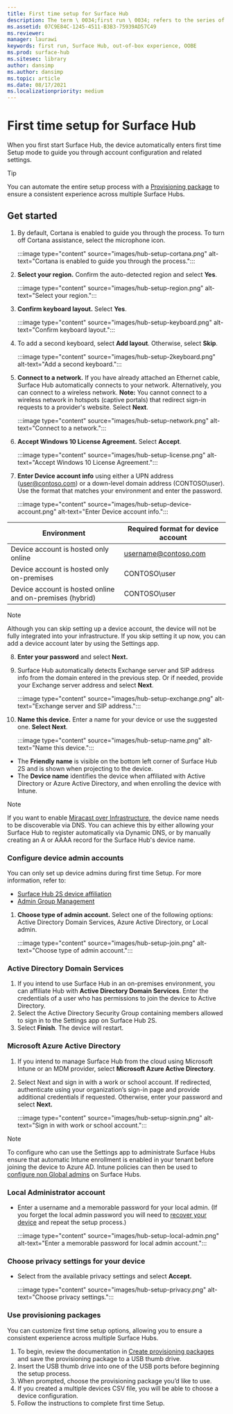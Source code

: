 ```yaml
---
title: First time setup for Surface Hub
description: The term \ 0034;first run \ 0034; refers to the series of steps you'll go through the first time you power up your Microsoft Surface Hub, and means the same thing as \ 0034;out-of-box experience \ 0034; (OOBE). This section will walk you through the process.
ms.assetid: 07C9E84C-1245-4511-B3B3-75939AD57C49
ms.reviewer: 
manager: laurawi
keywords: first run, Surface Hub, out-of-box experience, OOBE
ms.prod: surface-hub
ms.sitesec: library
author: dansimp
ms.author: dansimp
ms.topic: article
ms.date: 08/17/2021
ms.localizationpriority: medium
---
```


# First time setup for Surface Hub

When you first start Surface Hub, the device automatically enters first time Setup mode to guide you through account configuration and related settings.

> [!TIP]
> You can automate the entire setup process with a [Provisioning package](#use-provisioning-packages) to ensure a consistent experience across multiple Surface Hubs.

## Get started

1. By default, Cortana is enabled to guide you through the process. To turn off Cortana assistance, select the microphone icon.

    :::image type="content" source="images/hub-setup-cortana.png" alt-text="Cortana is enabled to guide you through the process.":::

2. **Select your region.** Confirm the auto-detected region and select **Yes**.

    :::image type="content" source="images/hub-setup-region.png" alt-text="Select your region.":::

3. **Confirm keyboard layout.** Select **Yes**.

    :::image type="content" source="images/hub-setup-keyboard.png" alt-text="Confirm keyboard layout.":::

4. To add a second keyboard, select **Add layout**. Otherwise, select **Skip**.

    :::image type="content" source="images/hub-setup-2keyboard.png" alt-text="Add a second keyboard.":::

5. **Connect to a network.** If you have already attached an Ethernet cable, Surface Hub automatically connects to your network. Alternatively, you can connect to a wireless network. **Note:** You cannot connect to a wireless network in hotspots (captive portals) that redirect sign-in requests to a provider's website. Select **Next**.

    :::image type="content" source="images/hub-setup-network.png" alt-text="Connect to a network.":::

6. **Accept Windows 10 License Agreement.** Select **Accept**.

    :::image type="content" source="images/hub-setup-license.png" alt-text="Accept Windows 10 License Agreement.":::

7. **Enter Device account info** using either a UPN address (user@contoso.com) or a down-level domain address (CONTOSO\user). Use the format that matches your environment and enter the password.

    :::image type="content" source="images/hub-setup-device-account.png" alt-text="Enter Device account info.":::

| Environment                                              | Required format for device account |
| -------------------------------------------------------- | ---------------------------------- |
| Device account is hosted only online                     | username@contoso.com               |
| Device account is hosted only on-premises                | CONTOSO\user                       |
| Device account is hosted online and on-premises (hybrid) | CONTOSO\user                       |

>[!NOTE]
>Although you can skip setting up a device account, the device will not be fully integrated into your infrastructure. If you skip setting it up now, you can add a device account later by using the Settings app.

8. **Enter your password** and select **Next.**

9. Surface Hub automatically detects Exchange server and SIP address info from the domain entered in the previous step. Or if needed, provide your Exchange server address and select **Next**.

    :::image type="content" source="images/hub-setup-exchange.png" alt-text="Exchange server and SIP address.":::

10. **Name this device.** Enter a name for your device or use the suggested one. **Select Next**.

    :::image type="content" source="images/hub-setup-name.png" alt-text="Name this device.":::

- The **Friendly name** is visible on the bottom left corner of Surface Hub 2S and is shown when projecting to the device.
- The **Device name** identifies the device when affiliated with Active Directory or Azure Active Directory, and when enrolling the device with Intune.

>[!NOTE]
>If you want to enable [Miracast over Infrastructure](miracast-over-infrastructure.md), the device name needs to be discoverable via DNS. You can achieve this by either allowing your Surface Hub to register automatically via Dynamic DNS, or by manually creating an A or AAAA record for the Surface Hub's device name.

### Configure device admin accounts

You can only set up device admins during first time Setup. For more information, refer to:

- [Surface Hub 2S device affiliation](/surface-hub/prepare-your-environment-for-surface-hub#device-affiliation)
- [Admin Group Management](admin-group-management-for-surface-hub.md)

1. **Choose type of admin account.** Select one of the following options: Active Directory Domain Services, Azure Active Directory, or Local admin.

    :::image type="content" source="images/hub-setup-join.png" alt-text="Choose type of admin account.":::

### Active Directory Domain Services

1. If you intend to use Surface Hub in an on-premises environment, you can affiliate Hub with **Active Directory Domain Services**.  Enter the credentials of a user who has permissions to join the device to Active Directory.
2. Select the Active Directory Security Group containing members allowed to sign in to the Settings app on Surface Hub 2S.
3. Select **Finish**. The device will restart.

### Microsoft Azure Active Directory

1. If you intend to manage Surface Hub from the cloud using Microsoft Intune or an MDM provider, select **Microsoft Azure Active Directory**.
2. Select Next and sign in with a work or school account. If redirected, authenticate using your organization’s sign-in page and provide additional credentials if requested. Otherwise, enter your password and select **Next.**

    :::image type="content" source="images/hub-setup-signin.png" alt-text="Sign in with work or school account.":::

>[!NOTE]
>To configure who can use the Settings app to administrate Surface Hubs ensure that automatic Intune enrollment is enabled in your tenant before joining the device to Azure AD. Intune policies can then be used to [configure non Global admins](surface-hub-2s-nonglobal-admin.md) on Surface Hubs.

### Local Administrator account

- Enter a username and a memorable password for your local admin. (If you forget the local admin password you will need to [recover your device](surface-hub-2s-recover-reset.md) and repeat the setup process.)  

    :::image type="content" source="images/hub-setup-local-admin.png" alt-text="Enter a memorable password for local admin account.":::

### Choose privacy settings for your device

- Select from the available privacy settings and select **Accept.**

    :::image type="content" source="images/hub-setup-privacy.png" alt-text="Choose privacy settings.":::

### Use provisioning packages

You can customize first time setup options, allowing you to ensure a consistent experience across multiple Surface Hubs.

1. To begin, review the documentation in [Create provisioning packages](provisioning-packages-for-surface-hub.md) and save the provisioning package to a USB thumb drive.
2. Insert the USB thumb drive into one of the USB ports before beginning the setup process.
3. When prompted, choose the provisioning package you’d like to use.
4. If you created a multiple devices CSV file, you will be able to choose a device configuration.
5. Follow the instructions to complete first time Setup.

